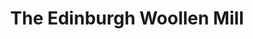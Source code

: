 ---
title: "The Edinburgh Woollen Mill"
url: /aberdeen/the-edinburgh-woollen-mill/
shop: Kleidung
---